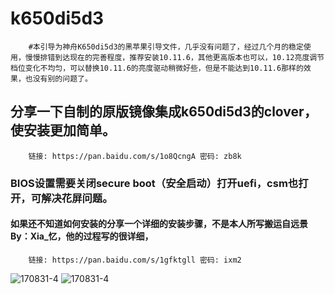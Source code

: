# k650di5d3
        #本引导为神舟K650di5d3的黑苹果引导文件，几乎没有问题了，经过几个月的稳定使用，慢慢排错到达现在的完善程度，推荐安装10.11.6，其他更高版本也可以，10.12亮度调节档位变化不均匀，可以替换10.11.6的亮度驱动稍微好些，但是不能达到10.11.6那样的效果，也没有别的问题了。   
##  分享一下自制的原版镜像集成k650di5d3的clover，使安装更加简单。
        链接: https://pan.baidu.com/s/1o8QcngA 密码: zb8k       
### BIOS设置需要关闭secure boot（安全启动）打开uefi，csm也打开，可解决花屏问题。
#### 如果还不知道如何安装的分享一个详细的安装步骤，不是本人所写搬运自远景 By：Xia_忆，他的过程写的很详细，
        链接: https://pan.baidu.com/s/1gfktgll 密码: ixm2
![170831-4](http://ovybw0e8z.bkt.clouddn.com/99331D31-B3E9-4714-A237-9582E7E6D9FC.png)
![170831-4](http://ovybw0e8z.bkt.clouddn.com/shezhi.png)

